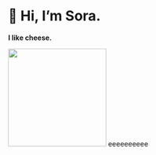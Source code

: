 # 👋 Hi, I’m Sora.
**I like cheese.**

<img src=https://tenor.com/view/anyaspy-gif-21283433.gif width=200px>
eeeeeeeeee
